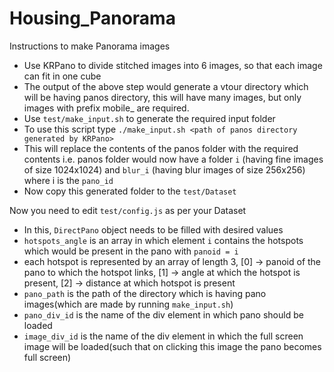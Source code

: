 # Housing_Panorama
Instructions to make Panorama images
- Use KRPano to divide stitched images into 6 images, so that each image can fit in one cube
- The output of the above step would generate a vtour directory which will be having panos directory, this will have many images, but only images with prefix mobile_ are required.
- Use `test/make_input.sh` to generate the required input folder
- To use this script type `./make_input.sh <path of panos directory generated by KRPano>`
- This will replace the contents of the panos folder with the required contents i.e. panos folder would now have a folder `i` (having fine images of size 1024x1024)  and `blur_i` (having blur images of size 256x256) where i is the `pano_id`
- Now copy this generated folder to the `test/Dataset`

Now you need to edit `test/config.js` as per your Dataset
- In this, `DirectPano` object needs to be filled with desired values
- `hotspots_angle` is an array in which element `i` contains the hotspots which would be present in the pano with `panoid = i`
- each hotspot is represented by an array of length 3, [0] -> panoid of the pano to which the hotspot links, [1] -> angle at which the hotspot is present, [2] -> distance at which hotspot is present
- `pano_path` is the path of the directory which is having pano images(which are made by running `make_input.sh`)
- `pano_div_id` is the name of the div element in which pano should be loaded
- `image_div_id` is the name of the div element in which the full screen image will be loaded(such that on clicking this image the pano becomes full screen)
